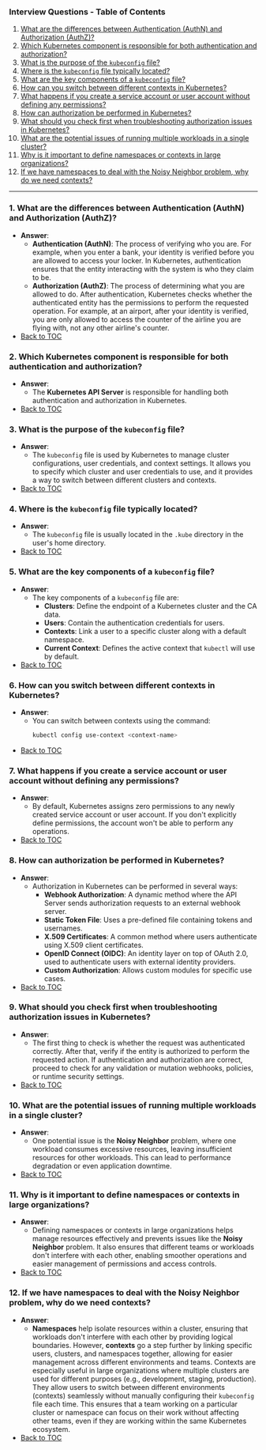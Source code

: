 ### Interview Questions - Table of Contents

1. [What are the differences between Authentication (AuthN) and Authorization (AuthZ)?](#question-1)
2. [Which Kubernetes component is responsible for both authentication and authorization?](#question-2)
3. [What is the purpose of the `kubeconfig` file?](#question-3)
4. [Where is the `kubeconfig` file typically located?](#question-4)
5. [What are the key components of a `kubeconfig` file?](#question-5)
6. [How can you switch between different contexts in Kubernetes?](#question-6)
7. [What happens if you create a service account or user account without defining any permissions?](#question-7)
8. [How can authorization be performed in Kubernetes?](#question-8)
9. [What should you check first when troubleshooting authorization issues in Kubernetes?](#question-9)
10. [What are the potential issues of running multiple workloads in a single cluster?](#question-10)
11. [Why is it important to define namespaces or contexts in large organizations?](#question-11)
12. [If we have namespaces to deal with the Noisy Neighbor problem, why do we need contexts?](#question-12)

---

### 1. What are the differences between Authentication (AuthN) and Authorization (AuthZ)?
- **Answer**: 
  - **Authentication (AuthN)**: The process of verifying who you are. For example, when you enter a bank, your identity is verified before you are allowed to access your locker. In Kubernetes, authentication ensures that the entity interacting with the system is who they claim to be.
  - **Authorization (AuthZ)**: The process of determining what you are allowed to do. After authentication, Kubernetes checks whether the authenticated entity has the permissions to perform the requested operation. For example, at an airport, after your identity is verified, you are only allowed to access the counter of the airline you are flying with, not any other airline's counter.
- [Back to TOC](#interview-questions---table-of-contents)

### 2. Which Kubernetes component is responsible for both authentication and authorization?
- **Answer**: 
  - The **Kubernetes API Server** is responsible for handling both authentication and authorization in Kubernetes.
- [Back to TOC](#interview-questions---table-of-contents)

### 3. What is the purpose of the `kubeconfig` file?
- **Answer**: 
  - The `kubeconfig` file is used by Kubernetes to manage cluster configurations, user credentials, and context settings. It allows you to specify which cluster and user credentials to use, and it provides a way to switch between different clusters and contexts.
- [Back to TOC](#interview-questions---table-of-contents)

### 4. Where is the `kubeconfig` file typically located?
- **Answer**: 
  - The `kubeconfig` file is usually located in the `.kube` directory in the user's home directory.
- [Back to TOC](#interview-questions---table-of-contents)

### 5. What are the key components of a `kubeconfig` file?
- **Answer**: 
  - The key components of a `kubeconfig` file are:
    - **Clusters**: Define the endpoint of a Kubernetes cluster and the CA data.
    - **Users**: Contain the authentication credentials for users.
    - **Contexts**: Link a user to a specific cluster along with a default namespace.
    - **Current Context**: Defines the active context that `kubectl` will use by default.
- [Back to TOC](#interview-questions---table-of-contents)

### 6. How can you switch between different contexts in Kubernetes?
- **Answer**: 
  - You can switch between contexts using the command:
    ```bash
    kubectl config use-context <context-name>
    ```
- [Back to TOC](#interview-questions---table-of-contents)

### 7. What happens if you create a service account or user account without defining any permissions?
- **Answer**: 
  - By default, Kubernetes assigns zero permissions to any newly created service account or user account. If you don't explicitly define permissions, the account won't be able to perform any operations.
- [Back to TOC](#interview-questions---table-of-contents)

### 8. How can authorization be performed in Kubernetes?
- **Answer**: 
  - Authorization in Kubernetes can be performed in several ways:
    - **Webhook Authorization**: A dynamic method where the API Server sends authorization requests to an external webhook server.
    - **Static Token File**: Uses a pre-defined file containing tokens and usernames.
    - **X.509 Certificates**: A common method where users authenticate using X.509 client certificates.
    - **OpenID Connect (OIDC)**: An identity layer on top of OAuth 2.0, used to authenticate users with external identity providers.
    - **Custom Authorization**: Allows custom modules for specific use cases.
- [Back to TOC](#interview-questions---table-of-contents)

### 9. What should you check first when troubleshooting authorization issues in Kubernetes?
- **Answer**: 
  - The first thing to check is whether the request was authenticated correctly. After that, verify if the entity is authorized to perform the requested action. If authentication and authorization are correct, proceed to check for any validation or mutation webhooks, policies, or runtime security settings.
- [Back to TOC](#interview-questions---table-of-contents)

### 10. What are the potential issues of running multiple workloads in a single cluster?
- **Answer**: 
  - One potential issue is the **Noisy Neighbor** problem, where one workload consumes excessive resources, leaving insufficient resources for other workloads. This can lead to performance degradation or even application downtime.
- [Back to TOC](#interview-questions---table-of-contents)

### 11. Why is it important to define namespaces or contexts in large organizations?
- **Answer**: 
  - Defining namespaces or contexts in large organizations helps manage resources effectively and prevents issues like the **Noisy Neighbor** problem. It also ensures that different teams or workloads don't interfere with each other, enabling smoother operations and easier management of permissions and access controls.
- [Back to TOC](#interview-questions---table-of-contents)

### 12. If we have namespaces to deal with the Noisy Neighbor problem, why do we need contexts?
- **Answer**: 
  - **Namespaces** help isolate resources within a cluster, ensuring that workloads don't interfere with each other by providing logical boundaries. However, **contexts** go a step further by linking specific users, clusters, and namespaces together, allowing for easier management across different environments and teams. Contexts are especially useful in large organizations where multiple clusters are used for different purposes (e.g., development, staging, production). They allow users to switch between different environments (contexts) seamlessly without manually configuring their `kubeconfig` file each time. This ensures that a team working on a particular cluster or namespace can focus on their work without affecting other teams, even if they are working within the same Kubernetes ecosystem.
- [Back to TOC](#interview-questions---table-of-contents)

